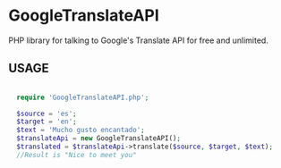 # GoogleTranslateAPI
PHP library for talking to Google's Translate API for free and unlimited.

## USAGE

```php
  
  require 'GoogleTranslateAPI.php';

  $source = 'es';
  $target = 'en';
  $text = 'Mucho gusto encantado';
  $translateApi = new GoogleTranslateAPI();
  $translated = $translateApi->translate($source, $target, $text);
  //Result is "Nice to meet you"
  
```
